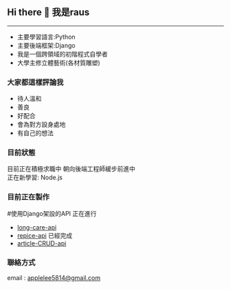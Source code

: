 ## Hi there 👋 我是raus
***

- 主要學習語言:Python
- 主要後端框架:Django
- 我是一個跨領域的初階程式自學者
- 大學主修立體藝術(各材質雕塑)
### 大家都這樣評論我
- 待人溫和
- 善良
- 好配合
- 會為對方設身處地
- 有自己的想法

### 目前狀態
目前正在積極求職中
朝向後端工程師緩步前進中  
正在新學習: Node.js
### 目前正在製作
#使用Django架設的API
正在進行  
- [long-care-api](https://github.com/arthurroffe/ltc-in-zeabur)
- [repice-api](https://github.com/arthurroffe/django-repice-api)
已經完成
- [article-CRUD-api](https://github.com/arthurroffe/article-CRUD-api)


### 聯絡方式
email : applelee5814@gmail.com


